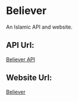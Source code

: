 # Believer
An Islamic API and website.

## API Url:
[Believer API](https://believer-api.alifgt.repl.co/)

## Website Url:
[Believer](https://believer.alifgt.repl.co/)
